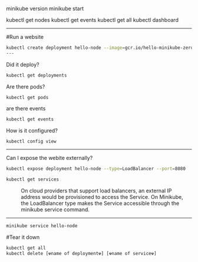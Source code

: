 minikube version
minikube start


kubectl get nodes
kubectl get events
kubectl get all
kubectl dashboard


---

#Run a website
```bash
kubectl create deployment hello-node --image=gcr.io/hello-minikube-zero-install/hello-node
---
```
Did it deploy?
```sh
kubectl get deployments
```
Are there pods?
```docker  
kubectl get pods
```
are there events
```sh
kubectl get events
```
How is it configured?
```sh
kubectl config view
```
---
Can I expose the webite externally?
```sh
kubectl expose deployment hello-node --type=LoadBalancer --port=8080

kubectl get services

```
<menu> On cloud providers that support load balancers, an external IP address would be provisioned to access the Service. On Minikube, the LoadBalancer type makes the Service accessible through the minikube service command. 
</menu>

---
```sh
minikube service hello-node
```
#Tear it down
```sh
kubectl get all
kubectl delete [☢️️️name of deployment☢️️️] [☢️️️name of service☢️️]
```
